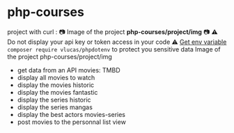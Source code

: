 # php-courses
project with curl :
📷 Image of the project **php-courses/project/img** 📷
⚠️ Do not display your api key or token access in your code ⚠️
[Get env variable](https://www.cloudways.com/blog/php-libraries/#dotenv)
`composer require vlucas/phpdotenv` to protect you sensitive data
Image of the project php-courses/project/img
* get data from an API movies: TMBD
* display all movies to watch
* display the movies historic
* display the movies fantastic
* display the series historic
* display the series mangas
* display the best actors movies-series
* post movies to the personnal list view 
